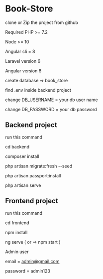 ﻿# Book-Store
 
 clone or Zip the project from github

Required PHP >= 7.2

Node >= 10

Angular cli = 8

Laravel version 6

Angular version 8

create database => book_store

find .env inside backend project

change DB_USERNAME = your db user name

change DB_PASSWORD = your db password

Backend project
----

run this command

cd backend

composer install

php artisan migrate:fresh --seed

php artisan passport:install

php artisan serve

Frontend project
----

run this command

cd frontend

npm install

ng serve ( or => npm start )

Admin user

email = admin@gmail.com

password = admin123
